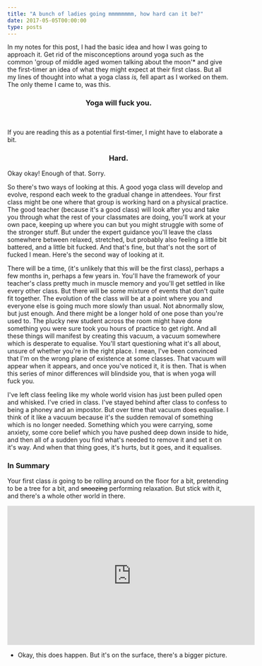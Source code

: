 ```yaml
---
title: "A bunch of ladies going mmmmmmmm, how hard can it be?"
date: 2017-05-05T00:00:00
type: posts
---
```


In my notes for this post, I had the basic idea and how I was going to approach it. Get rid of the misconceptions around yoga such as the common 'group of middle aged women talking about the moon'* and give the first-timer an idea of what they might expect at their first class. But all my lines of thought into what a yoga class <em>is, </em>fell apart as I worked on them. The only theme I came to, was this.
<h3 style="text-align: center;"><strong>Yoga will fuck you.</strong></h3>
&nbsp;

If you are reading this as a potential first-timer, I might have to elaborate a bit.
<h3 style="text-align: center;"><strong>Hard.</strong></h3>
<p style="text-align: left;">Okay okay! Enough of that. Sorry.</p>
<p style="text-align: left;">So there's two ways of looking at this. A good yoga class will develop and evolve, respond each week to the gradual change in attendees. Your first class might be one where that group is working hard on a physical practice. The good teacher (because it's a good class) will look after you and take you through what the rest of your classmates are doing, you'll work at your own pace, keeping up where you can but you might struggle with some of the stronger stuff. But under the expert guidance you'll leave the class somewhere between relaxed, stretched, but probably also feeling a little bit battered, and a little bit fucked. And that's fine, but that's not the sort of fucked I mean. Here's the second way of looking at it.</p>
<p style="text-align: left;">There will be a time, (it's unlikely that this will be the first class), perhaps a few months in, perhaps a few years in. You'll have the framework of your teacher's class pretty much in muscle memory and you'll get settled in like every other class. But there will be some mixture of events that don't quite fit together. The evolution of the class will be at a point where you and everyone else is going much more slowly than usual. Not abnormally slow, but just enough. And there might be a longer hold of one pose than you're used to. The plucky new student across the room might have done something you were sure took you hours of practice to get right. And all these things will manifest by creating this vacuum, a vacuum somewhere which is desperate to equalise. You'll start questioning what it's all about, unsure of whether you're in the right place. I mean, I've been convinced that I'm on the wrong plane of existence at some classes. That vacuum will appear when it appears, and once you've noticed it, it is then. That is when this series of minor differences will blindside you, that is when yoga will fuck you.</p>
<p style="text-align: left;">I've left class feeling like my whole world vision has just been pulled open and whisked. I've cried in class. I've stayed behind after class to confess to being a phoney and an impostor. But over time that vacuum does equalise. I think of it like a vacuum because it's the sudden removal of something which is no longer needed. Something which you were carrying, some anxiety, some core belief which you have pushed deep down inside to hide, and then all of a sudden you find what's needed to remove it and set it on it's way. And when that thing goes, it's hurts, but it goes, and it equalises.</p>

<h3 style="text-align: left;">In Summary</h3>
Your first class <em>is</em> going to be rolling around on the floor for a bit, pretending to be a tree for a bit, and <del>snoozing</del> performing relaxation. But stick with it, and there's a whole other world in there.

<code><iframe src="https://www.youtube.com/embed/Yy0kSOlwNb4" width="560" height="315" frameborder="0" allowfullscreen="allowfullscreen"></iframe></code>

* Okay, this does happen. But it's on the surface, there's a bigger picture.
